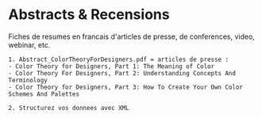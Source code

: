 # Abstracts & Recensions
Fiches de resumes en francais d'articles de presse, de conferences, video, webinar, etc.

    1. Abstract_ColorTheoryForDesigners.pdf = articles de presse :
    - Color Theory for Designers, Part 1: The Meaning of Color
    - Color Theory For Designers, Part 2: Understanding Concepts And Terminology
    - Color Theory for Designers, Part 3: How To Create Your Own Color Schemes And Palettes
    
    2. Structurez vos donnees avec XML
    

